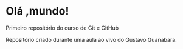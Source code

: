# Olá ,mundo!
 Primeiro repositório do curso de Git e GitHub

Repositório criado durante uma aula ao vivo do Gustavo Guanabara.
